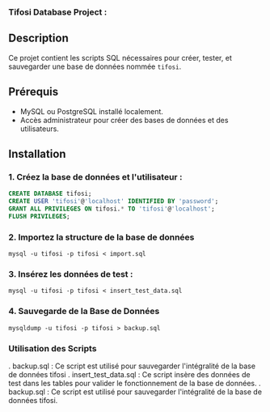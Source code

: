 ### **Tifosi Database Project :**

## Description
   Ce projet contient les scripts SQL nécessaires pour créer, tester, et sauvegarder une base de données nommée `tifosi`.

## Prérequis
- MySQL ou PostgreSQL installé localement.
- Accès administrateur pour créer des bases de données et des utilisateurs.

## Installation

### 1. Créez la base de données et l'utilisateur :

```sql
CREATE DATABASE tifosi;
CREATE USER 'tifosi'@'localhost' IDENTIFIED BY 'password';
GRANT ALL PRIVILEGES ON tifosi.* TO 'tifosi'@'localhost';
FLUSH PRIVILEGES; 
```
### 2. Importez la structure de la base de données

```mysql -u tifosi -p tifosi < import.sql ```

### 3. Insérez les données de test :

```mysql -u tifosi -p tifosi < insert_test_data.sql```

### 4. Sauvegarde de la Base de Données

```mysqldump -u tifosi -p tifosi > backup.sql```

### Utilisation des Scripts  
.  backup.sql : Ce script est utilisé pour sauvegarder l'intégralité de la base de données tifosi
.  insert_test_data.sql : Ce script insère des données de test dans les tables pour valider le fonctionnement de la base de données.
.  backup.sql : Ce script est utilisé pour sauvegarder l'intégralité de la base de données tifosi.
